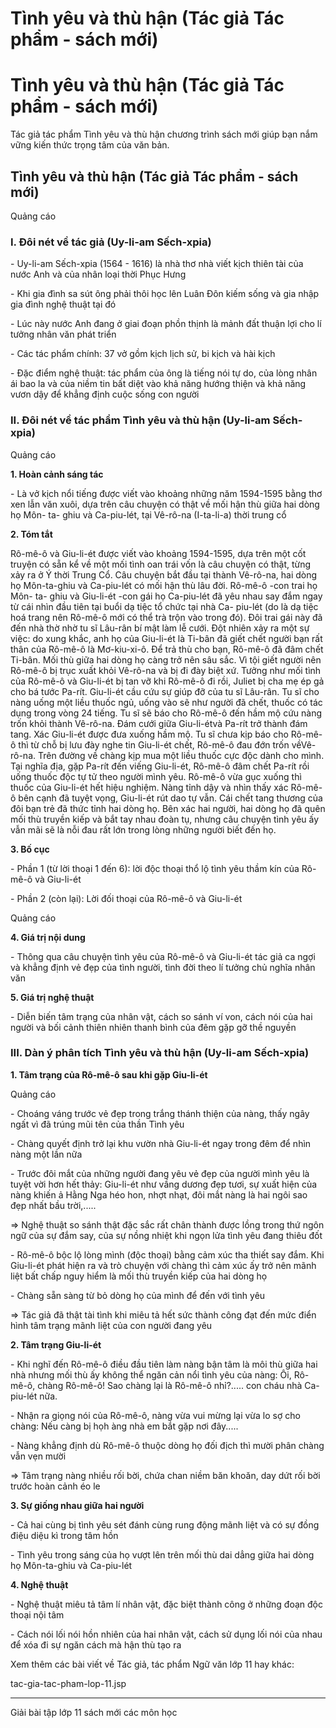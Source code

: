 # Tình yêu và thù hận (Tác giả Tác phẩm - sách mới)

# Tình yêu và thù hận (Tác giả Tác phẩm - sách mới)

Tác giả tác phẩm Tình yêu và thù hận chương trình sách mới giúp bạn nắm vững kiến thức trọng tâm của văn bản.

## Tình yêu và thù hận (Tác giả Tác phẩm - sách mới)

Quảng cáo

### I. Đôi nét về tác giả (Uy-li-am Sếch-xpia)

\- Uy-li-am Sếch-xpia (1564 - 1616) là nhà thơ nhà viết kịch thiên tài của nước Anh và của nhân loại thời Phục Hưng 

\- Khi gia đình sa sút ông phải thôi học lên Luân Đôn kiếm sống và gia nhập gia đình nghệ thuật tại đó 

\- Lúc này nước Anh đang ở giai đoạn phồn thịnh là mảnh đất thuận lợi cho lí tưởng nhân văn phát triển 

\- Các tác phẩm chính: 37 vở gồm kịch lịch sử, bi kịch và hài kịch 

\- Đặc điểm nghệ thuật: tác phẩm của ông là tiếng nói tự do, của lòng nhân ái bao la và của niềm tin bất diệt vào khả năng hướng thiện và khả năng vươn dậy để khẳng định cuộc sống con người 

### II. Đôi nét về tác phẩm Tình yêu và thù hận (Uy-li-am Sếch-xpia)

Quảng cáo

**1\. Hoàn cảnh sáng tác**

\- Là vở kịch nổi tiếng được viết vào khoảng những năm 1594-1595 bằng thơ xen lẫn văn xuôi, dựa trên câu chuyện có thật về mối hận thù giữa hai dòng họ Môn- ta- ghiu và Ca-piu-lét, tại Vê-rô-na (I-ta-li-a) thời trung cổ 

**2\. Tóm tắt**

Rô-mê-ô và Giu-li-ét được viết vào khoảng 1594-1595, dựa trên một cốt truyện có sẵn kể về một mối tình oan trái vốn là câu chuyện có thật, từng xảy ra ở Ý thời Trung Cổ. Câu chuyện bắt đầu tại thành Vê-rô-na, hai dòng họ Môn-ta-ghiu và Ca-piu-lét có mối hận thù lâu đời. Rô-mê-ô -con trai họ Môn- ta- ghiu và Giu-li-ét -con gái họ Ca-piu-lét đã yêu nhau say đắm ngay từ cái nhìn đầu tiên tại buổi dạ tiệc tổ chức tại nhà Ca- piu-lét (do là dạ tiệc hoá trang nên Rô-mê-ô mới có thể trà trộn vào trong đó). Đôi trai gái này đã đến nhà thờ nhờ tu sĩ Lâu-rân bí mật làm lễ cưới. Đột nhiên xảy ra một sự việc: do xung khắc, anh họ của Giu-li-ét là Ti-bân đã giết chết người bạn rất thân của Rô-mê-ô là Mơ-kiu-xi-ô. Để trả thù cho bạn, Rô-mê-ô đã đâm chết Ti-bân. Mối thù giữa hai dòng họ càng trở nên sâu sắc. Vì tội giết người nên Rô-mê-ô bị trục xuất khỏi Vê-rô-na và bị đi đày biệt xứ. Tưởng như mối tình của Rô-mê-ô và Giu-li-ét bị tan vỡ khi Rô-mê-ô đi rồi, Juliet bị cha mẹ ép gả cho bá tước Pa-rít. Giu-li-ét cầu cứu sự giúp đỡ của tu sĩ Lâu-rân. Tu sĩ cho nàng uống một liều thuốc ngủ, uống vào sẽ như người đã chết, thuốc có tác dụng trong vòng 24 tiếng. Tu sĩ sẽ báo cho Rô-mê-ô đến hầm mộ cứu nàng trốn khỏi thành Vê-rô-na. Đám cưới giữa Giu-li-étvà Pa-rít trở thành đám tang. Xác Giu-li-ét được đưa xuống hầm mộ. Tu sĩ chưa kịp báo cho Rô-mê-ô thì từ chỗ bị lưu đày nghe tin Giu-li-ét chết, Rô-mê-ô đau đớn trốn vềVê-rô-na. Trên đường về chàng kịp mua một liều thuốc cực độc dành cho mình. Tại nghĩa địa, gặp Pa-rít đến viếng Giu-li-ét, Rô-mê-ô đâm chết Pa-rít rồi uống thuốc độc tự tử theo người mình yêu. Rô-mê-ô vừa gục xuống thì thuốc của Giu-li-ét hết hiệu nghiệm. Nàng tỉnh dậy và nhìn thấy xác Rô-mê-ô bên cạnh đã tuyệt vọng, Giu-li-ét rút dao tự vẫn. Cái chết tang thương của đôi bạn trẻ đã thức tỉnh hai dòng họ. Bên xác hai người, hai dòng họ đã quên mối thù truyền kiếp và bắt tay nhau đoàn tụ, nhưng câu chuyện tình yêu ấy vẫn mãi sẽ là nỗi đau rất lớn trong lòng những người biết đến họ. 

**3\. Bố cục**

\- Phần 1 (từ lời thoại 1 đến 6): lời độc thoại thổ lộ tình yêu thầm kín của Rô-mê-ô và Giu-li-ét 

\- Phần 2 (còn lại): Lời đối thoại của Rô-mê-ô và Giu-li-ét 

Quảng cáo

**4\. Giá trị nội dung**

\- Thông qua câu chuyện tình yêu của Rô-mê-ô và Giu-li-ét tác giả ca ngợi và khẳng định vẻ đẹp của tình người, tình đời theo lí tưởng chủ nghĩa nhân văn 

**5\. Giá trị nghệ thuật**

\- Diễn biến tâm trạng của nhân vật, cách so sánh ví von, cách nói của hai người và bối cảnh thiên nhiên thanh bình của đêm gặp gỡ thề nguyền 

### III. Dàn ý phân tích Tình yêu và thù hận (Uy-li-am Sếch-xpia)

**1\. Tâm trạng của Rô-mê-ô sau khi gặp Giu-li-ét**

Quảng cáo

\- Choáng váng trước vẻ đẹp trong trắng thánh thiện của nàng, thấy ngây ngất vì đã trúng mũi tên của thần Tình yêu 

\- Chàng quyết định trở lại khu vườn nhà Giu-li-ét ngay trong đêm để nhìn nàng một lần nữa 

\- Trước đôi mắt của những người đang yêu vẻ đẹp của người mình yêu là tuyệt vời hơn hết thảy: Giu-li-ét như vầng dương đẹp tươi, sự xuất hiện của nàng khiến ả Hằng Nga héo hon, nhợt nhạt, đôi mắt nàng là hai ngôi sao đẹp nhất bầu trời,..... 

⇒ Nghệ thuật so sánh thật đặc sắc rất chân thành được lồng trong thứ ngôn ngữ của sự đắm say, của sự nồng nhiệt khi ngọn lửa tình yêu đang thiêu đốt 

\- Rô-mê-ô bộc lộ lòng mình (độc thoại) bằng cảm xúc tha thiết say đắm. Khi Giu-li-ét phát hiện ra và trò chuyện với chàng thì cảm xúc ấy trở nên mãnh liệt bất chấp nguy hiểm là mối thù truyền kiếp của hai dòng họ 

\- Chàng sẵn sàng từ bỏ dòng họ của mình để đến với tình yêu 

⇒ Tác giả đã thật tài tình khi miêu tả hết sức thành công đạt đến mức điển hình tâm trạng mãnh liệt của con người đang yêu 

**2\. Tâm trạng Giu-li-ét**

\- Khi nghĩ đến Rô-mê-ô điều đầu tiên làm nàng bận tâm là môi thù giữa hai nhà nhưng mối thù ấy không thể ngăn cản nổi tình yêu của nàng: Ôi, Rô-mê-ô, chàng Rô-mê-ô! Sao chàng lại là Rô-mê-ô nhỉ?..... con cháu nhà Ca-piu-lét nữa. 

\- Nhận ra giọng nói của Rô-mê-ô, nàng vừa vui mừng lại vừa lo sợ cho chàng: Nếu càng bị họh àng nhà em bắt gặp nơi đây..... 

\- Nàng khẳng định dù Rô-mê-ô thuộc dòng họ đối địch thì mười phân chàng vẫn vẹn mười 

⇒ Tâm trạng nàng nhiều rối bời, chứa chan niềm băn khoăn, day dứt rối bời trước hoàn cảnh éo le 

**3\. Sự giống nhau giữa hai người**

\- Cả hai cùng bị tình yêu sét đánh cùng rung động mãnh liệt và có sự đồng điệu diệu kì trong tâm hồn 

\- Tình yêu trong sáng của họ vượt lên trên mối thù dai dẳng giữa hai dòng họ Môn-ta-ghiu và Ca-piu-lét 

**4\. Nghệ thuật**

\- Nghệ thuật miêu tả tâm lí nhân vật, đặc biệt thành công ở những đoạn độc thoại nội tâm 

\- Cách nói lối nói hồn nhiên của hai nhân vật, cách sử dụng lối nói của nhau để xóa đi sự ngăn cách mà hận thù tạo ra 

Xem thêm các bài viết về Tác giả, tác phẩm Ngữ văn lớp 11 hay khác:

tac-gia-tac-pham-lop-11.jsp

* * *

Giải bài tập lớp 11 sách mới các môn học
